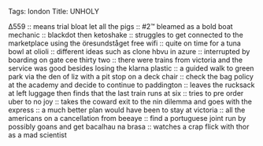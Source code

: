 Tags: london
Title: UNHOLY
  
∆559 :: means trial bloat let all the pigs :: #2™ bleamed as a bold boat mechanic :: blackdot then ketoshake :: struggles to get connected to the marketplace using the öresundståget free wifi :: quite on time for a tuna bowl at olioli :: different ideas such as clone hbvu in azure :: interrupted by boarding on gate cee thirty two :: there were trains from victoria and the service was good besides losing the klarna plastic :: a guided walk to green park via the den of liz with a pit stop on a deck chair :: check the bag policy at the academy and decide to continue to paddington :: leaves the rucksack at left luggage then finds that the last train runs at six :: tries to pre order uber to no joy :: takes the coward exit to the nin dilemma and goes with the express :: a much better plan would have been to stay at victoria :: all the americans on a cancellation from beeaye :: find a portuguese joint run by possibly goans and get bacalhau na brasa :: watches a crap flick with thor as a mad scientist 